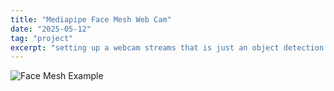 ```yaml
---
title: "Mediapipe Face Mesh Web Cam"
date: "2025-05-12"
tag: "project"
excerpt: "setting up a webcam streams that is just an object detection face mesh using Mediapipe"
---
```

<img src="contents/attachments/mediapipe-face-mesh.png" alt="Face Mesh Example">

